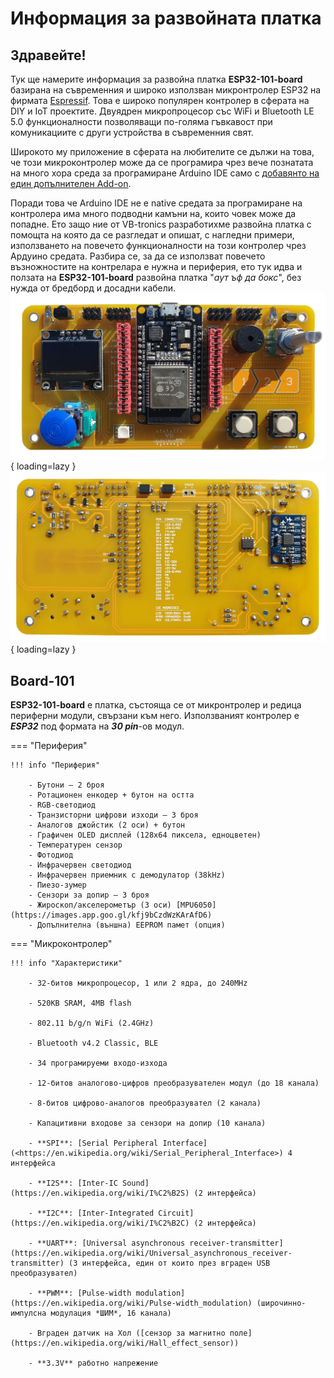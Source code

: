 # Информация за развойната платка

## Здравейте!

Тук ще намерите информация  за развойна платка  **ESP32-101-board** базирана на съвременния и широко използван микронтролер ESP32  на фирмата [Espressif](https://www.espressif.com/en/products/socs/esp32). Това е широко популярен контролер в сферата на DIY и IoT проектите. Двуядрен микропроцесор със WiFi и Bluetooth LE 5.0 функционалности позволяващи по-голяма гъвкавост при комуникациите с други устройства в съвременния свят. 

Широкото му приложение в сферата на любителите се дължи на това, че този микроконтролер може да се програмира чрез вече познатата на много хора среда за програмиране Arduino IDE само с [добавянто на един допълнителен  Add-on](ide-install.md). 

Поради това че Arduino IDE не е native средата за програмиране на контролера има много подводни камъни на, които човек може да попадне. Ето защо ние от VB-tronics разработихме развойна платка с помощта на която да се разгледат и опишат, с нагледни примери, използването на повечето функционалности на този контролер чрез Ардуино средата. Разбира се, за да се използват повечето възножностите на контрелара е нужна и периферия, ето тук идва и ползата на **ESP32-101-board** развойна платка "*аут ъф да бокс*", без нужда от бредборд и досадни кабели. 
![esp32-101-board_front](img/pcb_front_small.png){ loading=lazy }
![esp32-101-board_back](img/pcb_back_small.png){ loading=lazy }

## Board-101

**ESP32-101-board** е платка, състояща се от микронтролер и редица периферни модули, свързани към него. Използваният контролер е ***ESP32*** под формата на ***30 pin***-ов модул.


=== "Периферия"

    !!! info "Периферия"
    
        - Бутони – 2 броя
        - Ротационен енкодер + бутон на остта
        - RGB-светодиод
        - Транзисторни цифрови изходи – 3 броя
        - Аналогов джойстик (2 оси) + бутон
        - Графичен OLED дисплей (128x64 пиксела, едноцветен)
        - Температурен сензор
        - Фотодиод
        - Инфрачервен светодиод
        - Инфрачервен приемник с демодулатор (38kHz)
        - Пиезо-зумер
        - Сензори за допир – 3 броя
        - Жироскоп/акселерометър (3 оси) [MPU6050](https://images.app.goo.gl/kfj9bCzdWzKArAfD6) 
        - Допълнителна (външна) EEPROM памет (опция)
=== "Микроконтролер"

    !!! info "Характеристики"
    
        - 32-битов микропроцесор, 1 или 2 ядра, до 240MHz
    
        - 520КB SRAM, 4MB flash
    
        - 802.11 b/g/n WiFi (2.4GHz)
    
        - Bluetooth v4.2 Classic, BLE
    
        - 34 програмируеми входо-изхода
    
        - 12-битов аналогово-цифров преобразувателен модул (до 18 канала)
    
        - 8-битов цифрово-аналогов преобразувател (2 канала)
    
        - Капацитивни входове за сензори на допир (10 канала)
    
        - **SPI**: [Serial Peripheral Interface](<https://en.wikipedia.org/wiki/Serial_Peripheral_Interface>) 4 интерфейса
    
        - **I2S**: [Inter-IC Sound](https://en.wikipedia.org/wiki/I%C2%B2S) (2 интерфейса)
    
        - **I2C**: [Inter-Integrated Circuit](https://en.wikipedia.org/wiki/I%C2%B2C) (2 интерфейса)
    
        - **UART**: [Universal asynchronous receiver-transmitter](https://en.wikipedia.org/wiki/Universal_asynchronous_receiver-transmitter) (3 интерфейса, един от които през вграден USB преобразувател)
    
        - **PWM**: [Pulse-width modulation](https://en.wikipedia.org/wiki/Pulse-width_modulation) (широчинно-импулсна модулация *ШИМ*, 16 канала)
    
        - Вграден датчик на Хол ([сензор за магнитно поле](https://en.wikipedia.org/wiki/Hall_effect_sensor))
    
        - **3.3V** работно напрежение











